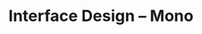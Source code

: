 ---
layout: post
title: "Interface Design &#8211; Mono"
categories:
- light

authorName: Mono Company
authorBio: A user interface design company. <a href="https://twitter.com/mono_company" target="_blank">Tweets</a> about design in a computerized world.
authorAvatar: /images/authors/mono-company.png

authorSite: https://mono.company/
authorTwitter: mono_company

websiteScreen: /images/posts/mono-company.png
websiteUrl: https://mono.company/

enginePowerArtDirection: "3"
enginePowerPerformance:  "3"
enginePowerA11y:         "1"
enginePowerPwa:          "0"
enginePowerEditor:       "2.5"

badCop: For some weird reason, it reminds me of Apple. The whole message, simplicity. FBI doesn't allow me to use Apple products, so I don't like it.
goodCop: I like it. Their website design communicates the message really well. Less, but better. And I particularly like the 'Challenges' page.

bravoJuliett: true

echoLima: "397"

---